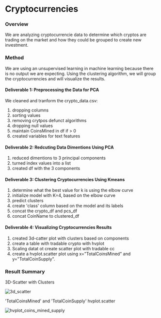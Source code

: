 # Cryptocurrencies

### Overview

We are analyzing cryptocurrencie data to determine which cryptos are trading on the market and how they could be grouped to create new investment.


### Method

We are using an unsupervised learning in machine learning because there is no output we are expecting. Using the clustering algorithm, we will group the cryptocurrencies and will visualize the results.



#### Deliverable 1: Preprocessing the Data for PCA

We cleaned and tranform the crypto_data.csv:

1. dropping columns
2. sorting values
3. removing crytpos defunct algorithms
4. dropping null values
5. maintain CoinsMined in df if > 0
6. created variables for text features



#### Deliverable 2: Redcuting Data Dimentions Using PCA

1. reduced dimentions to 3 principal components
2. turned index values into a list
3. created df with the 3 components



#### Deliverable 3: Clustering Cryptocurrencies Using Kmeans

1. determine what the best value for k is using the elbow curve
2. initialize model with K=4, based on the elbow curve
3. predict clusters
4. create 'class' column based on the model and its labels
5. concat the crypto_df and pcs_df
6. concat CoinName to clustered_df



#### Deliverable 4: Visualizing Cryptocurrencies Results

1. created 3d-catter plot with clusters based on components
2. create a table with tradable crypto with hvplot
3. Scaling datat ot create scatter plot with tradable cc
4. create a hvplot.scatter plot using x="TotalCoinsMined" and y="TotalCoinSupply".



### Result Summary

3D-Scatter with Clusters

![3d_scatter](https://user-images.githubusercontent.com/99375741/177218330-2965bf43-9617-4e29-9bdb-a3da93266dad.png)




'TotalCoinsMined' and 'TotalCoinSupply' hvplot.scatter

![hvplot_coins_mined_supply](https://user-images.githubusercontent.com/99375741/177218420-2d55afdc-6765-4706-ba8d-5bbad9b269e5.png)
